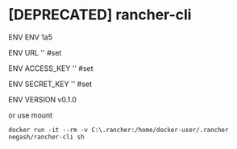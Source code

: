 # [DEPRECATED] rancher-cli

ENV ENV 1a5

ENV URL '' #set

ENV ACCESS_KEY '' #set

ENV SECRET_KEY '' #set

ENV VERSION v0.1.0

or use
mount

`docker run -it --rm -v C:\.rancher:/home/docker-user/.rancher negash/rancher-cli sh`
